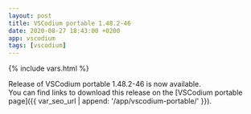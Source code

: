 ```yaml
---
layout: post
title: VSCodium portable 1.48.2-46
date: 2020-08-27 18:43:00 +0200
app: vscodium
tags: [vscodium]
---
```

{% include vars.html %}

Release of VSCodium portable 1.48.2-46 is now available.<br />
You can find links to download this release on the [VSCodium portable page]({{ var_seo_url | append: '/app/vscodium-portable/' }}).
